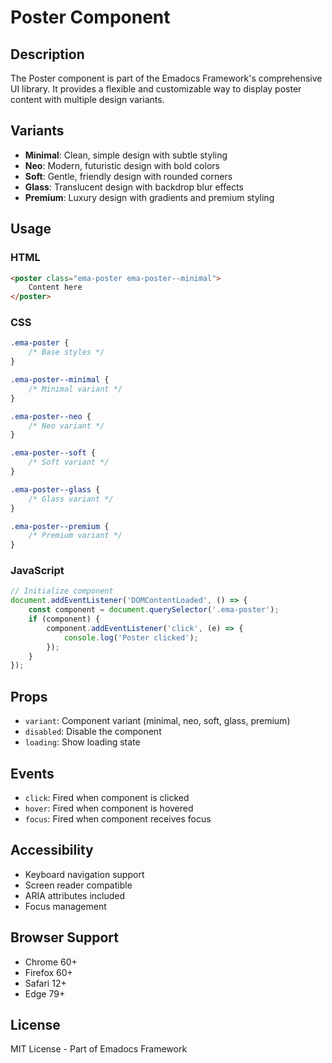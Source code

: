 # Poster Component

## Description
The Poster component is part of the Emadocs Framework's comprehensive UI library. It provides a flexible and customizable way to display poster content with multiple design variants.

## Variants
- **Minimal**: Clean, simple design with subtle styling
- **Neo**: Modern, futuristic design with bold colors
- **Soft**: Gentle, friendly design with rounded corners
- **Glass**: Translucent design with backdrop blur effects
- **Premium**: Luxury design with gradients and premium styling

## Usage

### HTML
```html
<poster class="ema-poster ema-poster--minimal">
    Content here
</poster>
```

### CSS
```css
.ema-poster {
    /* Base styles */
}

.ema-poster--minimal {
    /* Minimal variant */
}

.ema-poster--neo {
    /* Neo variant */
}

.ema-poster--soft {
    /* Soft variant */
}

.ema-poster--glass {
    /* Glass variant */
}

.ema-poster--premium {
    /* Premium variant */
}
```

### JavaScript
```javascript
// Initialize component
document.addEventListener('DOMContentLoaded', () => {
    const component = document.querySelector('.ema-poster');
    if (component) {
        component.addEventListener('click', (e) => {
            console.log('Poster clicked');
        });
    }
});
```

## Props
- `variant`: Component variant (minimal, neo, soft, glass, premium)
- `disabled`: Disable the component
- `loading`: Show loading state

## Events
- `click`: Fired when component is clicked
- `hover`: Fired when component is hovered
- `focus`: Fired when component receives focus

## Accessibility
- Keyboard navigation support
- Screen reader compatible
- ARIA attributes included
- Focus management

## Browser Support
- Chrome 60+
- Firefox 60+
- Safari 12+
- Edge 79+

## License
MIT License - Part of Emadocs Framework
